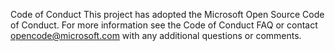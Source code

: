Code of Conduct
This project has adopted the Microsoft Open Source Code of Conduct. For more information see the Code of Conduct FAQ or contact opencode@microsoft.com with any additional questions or comments.

